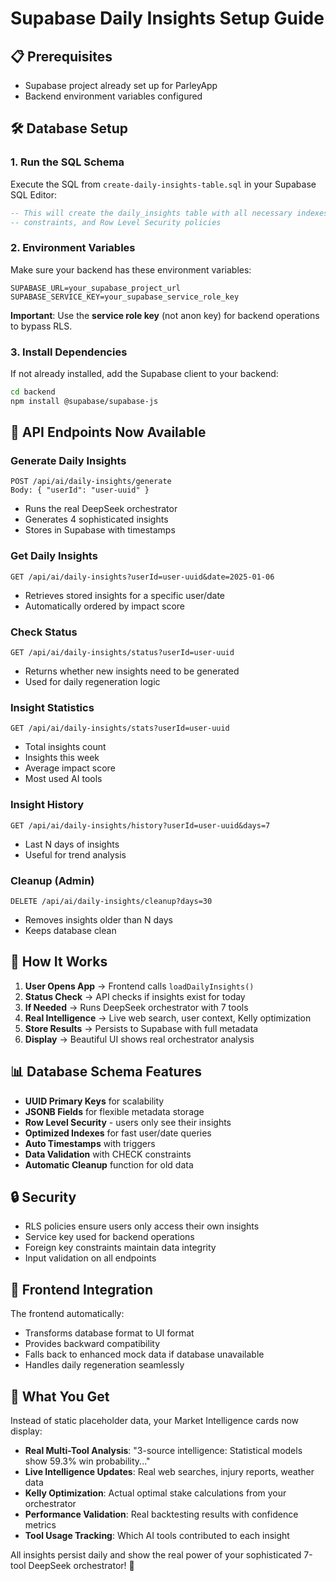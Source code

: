 # Supabase Daily Insights Setup Guide

## 📋 Prerequisites
- Supabase project already set up for ParleyApp
- Backend environment variables configured

## 🛠️ Database Setup

### 1. Run the SQL Schema
Execute the SQL from `create-daily-insights-table.sql` in your Supabase SQL Editor:

```sql
-- This will create the daily_insights table with all necessary indexes, 
-- constraints, and Row Level Security policies
```

### 2. Environment Variables
Make sure your backend has these environment variables:

```env
SUPABASE_URL=your_supabase_project_url
SUPABASE_SERVICE_KEY=your_supabase_service_role_key
```

**Important**: Use the **service role key** (not anon key) for backend operations to bypass RLS.

### 3. Install Dependencies
If not already installed, add the Supabase client to your backend:

```bash
cd backend
npm install @supabase/supabase-js
```

## 🚀 API Endpoints Now Available

### Generate Daily Insights
```
POST /api/ai/daily-insights/generate
Body: { "userId": "user-uuid" }
```
- Runs the real DeepSeek orchestrator
- Generates 4 sophisticated insights
- Stores in Supabase with timestamps

### Get Daily Insights
```
GET /api/ai/daily-insights?userId=user-uuid&date=2025-01-06
```
- Retrieves stored insights for a specific user/date
- Automatically ordered by impact score

### Check Status
```
GET /api/ai/daily-insights/status?userId=user-uuid
```
- Returns whether new insights need to be generated
- Used for daily regeneration logic

### Insight Statistics
```
GET /api/ai/daily-insights/stats?userId=user-uuid
```
- Total insights count
- Insights this week
- Average impact score
- Most used AI tools

### Insight History  
```
GET /api/ai/daily-insights/history?userId=user-uuid&days=7
```
- Last N days of insights
- Useful for trend analysis

### Cleanup (Admin)
```
DELETE /api/ai/daily-insights/cleanup?days=30
```
- Removes insights older than N days
- Keeps database clean

## 🔄 How It Works

1. **User Opens App** → Frontend calls `loadDailyInsights()`
2. **Status Check** → API checks if insights exist for today  
3. **If Needed** → Runs DeepSeek orchestrator with 7 tools
4. **Real Intelligence** → Live web search, user context, Kelly optimization
5. **Store Results** → Persists to Supabase with full metadata
6. **Display** → Beautiful UI shows real orchestrator analysis

## 📊 Database Schema Features

- **UUID Primary Keys** for scalability
- **JSONB Fields** for flexible metadata storage
- **Row Level Security** - users only see their insights
- **Optimized Indexes** for fast user/date queries
- **Auto Timestamps** with triggers
- **Data Validation** with CHECK constraints
- **Automatic Cleanup** function for old data

## 🔒 Security

- RLS policies ensure users only access their own insights
- Service key used for backend operations
- Foreign key constraints maintain data integrity
- Input validation on all endpoints

## 📱 Frontend Integration

The frontend automatically:
- Transforms database format to UI format
- Provides backward compatibility
- Falls back to enhanced mock data if database unavailable
- Handles daily regeneration seamlessly

## 🎯 What You Get

Instead of static placeholder data, your Market Intelligence cards now display:

- **Real Multi-Tool Analysis**: "3-source intelligence: Statistical models show 59.3% win probability..."
- **Live Intelligence Updates**: Real web searches, injury reports, weather data
- **Kelly Optimization**: Actual optimal stake calculations from your orchestrator  
- **Performance Validation**: Real backtesting results with confidence metrics
- **Tool Usage Tracking**: Which AI tools contributed to each insight

All insights persist daily and show the real power of your sophisticated 7-tool DeepSeek orchestrator! 🚀 
